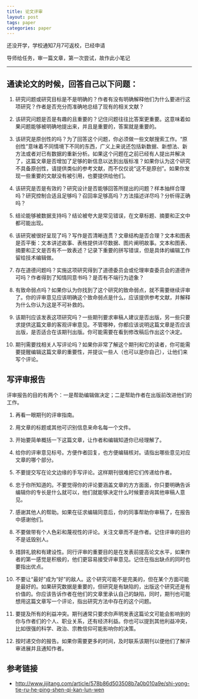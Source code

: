 ```yaml
---
title: 论文评审
layout: post
tags: paper
categories: paper
---
```

还没开学，学校通知7月7可返校，已经申请  

导师给任务，审一篇文章，第一次尝试，故作此小笔记 
 
---  

## 通读论文的时候，回答自己以下问题：

1. 研究问题或研究目标是不是明确的？作者有没有明确解释他们为什么要进行这项研究？作者是否充分而准确地总结了现有的相关文献？

2. 该研究问题是否是有趣的且重要的？记住问题往往比答案更重要。这意味着如果问题能够被明确地提出来，并且是重要的，答案就是重要的。

3. 该研究是原创性的吗？为了回答这个问题，你必须做一些文献搜索工作。“原创性”意味着不同情境下不同的东西，广义上来说还包括新数据、新想法、新方法或者对已有数据的重新分析。如果这个问题在之前已经有人提出并解决了，这篇文章是否增加了足够的新信息以达到出版标准？如果你认为这个研究不具备原创性，请提供类似的参考文献，而不仅仅说“这不是原创”。如果你发现一些重要的文献没有被引用，也要提供给他们。

4. 该研究是否是有效的？研究设计是否能够回答所提出的问题？样本抽样合理吗？研究控制合适且足够吗？召回率足够高吗？方法描述详尽吗？分析得正确吗？

5. 结论能够被数据支持吗？结论被夸大是常见错误，在文章标题、摘要和正文中都可能出现。

6. 该研究被很好呈现了吗？写作是否清晰连贯？文章结构是否合理？文本和图表是否平衡：文本讲述故事、表格提供详尽数据、图片阐明故事。文本和图表、摘要和正文是否有不一致表述？记录下重要的拼写错误，但是具体的编辑工作留给技术编辑做。

7. 存在道德问题吗？实施这项研究得到了道德委员会或伦理审查委员会的道德许可吗？作者得到了知情同意书吗？是否有不端行为迹象？

8. 有致命弱点吗？如果你认为你找到了这个研究的致命弱点，就不需要继续评审了。你的评审意见应该明确这个致命弱点是什么，应该提供参考文献，并解释为什么你认为这是不可补救的。

9. 该期刊应该发表这项研究吗？一些期刊要求审稿人建议是否出版，另一些只要求提供这篇文章的客观评审意见。不管哪种，你都应该说明这篇文章是否应该出版，是否适合在该期刊出版。你可能需要在看到修改稿后作出这个决定。

10. 期刊需要找相关人写评论吗？如果你非常了解这个期刊和它的读者，你可能需要提醒编辑这篇文章的重要性，并提议一些人（也可以是你自己），让他们来写个评论。

## 写评审报告
评审报告的目的有两个：一是帮助编辑做决定；二是帮助作者在出版前改进他们的工作。

1. 再看一眼期刊的评审指南。

2. 用文章的标题或其他可识别信息来命名每一个文件。

3. 开始要简单概括一下这篇文章，让作者和编辑知道你已经理解了。

4. 给你的评审意见标号。方便作者回复，也方便编辑核对。请指出哪些意见对应文章的哪个部分。

5. 不要提交写在论文边缘的手写评论。这样期刊很难把它们传递给作者。

6. 忠于你所知道的。不要觉得你的评论要涵盖文章的方方面面，你只要明确告诉编辑你的专长是什么就可以，他们就能够决定什么时候要咨询其他审稿人意见。

7. 感谢其他人的帮助。如果在征求编辑同意后，你的同事帮助你审稿了，在报告中感谢他们。

8. 不要做带有个人色彩和蔑视性的评论。关注文章而不是作者。记住评审的目的不是诋毁别人。

9. 措辞礼貌和有建设性。同行评审的重要目的是在发表前提高论文水平，如果作者的第一感觉是积极的，他们更容易接受评审意见。记住在指出缺点的同时也要指出优点。

10. 不要让“最好”成为“好”的敌人。这个研究可能不是完美的，但在某个方面可能是最好的。如果研究数据是重要的，但研究是有缺陷的，出版这个研究还是有价值的。你应该告诉作者在他们的文章里承认自己的缺陷，同时，期刊也可能想用这篇文章写一个评论，指出研究方法中存在的这个问题。

11. 要提及所有的利益冲突。期刊通常只要求你声明发表这篇论文可能会影响到的你与作者们的个人、职业关系，还有经济利益。你也可以提到其他利益冲突，比如很强的科学、政治、宗教信仰可能影响你的决策。

12. 按时递交你的报告。如果你需要更多的时间，及时联系该期刊以便他们了解评审进展并且通知作者。  





## 参考链接
* http://www.jijitang.com/article/578b86d503508b7a0b010a9e/shi-yong-tie-ru-he-ping-shen-qi-kan-lun-wen